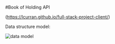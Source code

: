 #Book of Holding API

(https://lcurran.github.io/full-stack-project-client/)

Data structure model:

![data model](http://imgur.com/B3jptEn)
